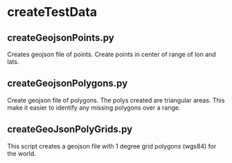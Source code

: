 # createTestData

## createGeojsonPoints.py
Creates geojson file of points.  Create points in center of range of lon and lats.

## createGeojsonPolygons.py
Create geojson file of polygons.  The polys created are triangular areas.  This make it easier to identify any missing polygons over a range.

## createGeoJsonPolyGrids.py
This script creates a geojson file with 1 degree grid polygons (wgs84) for the world.
